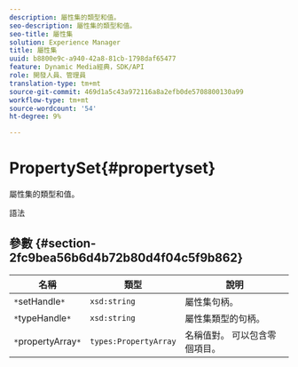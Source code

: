 ```yaml
---
description: 屬性集的類型和值。
seo-description: 屬性集的類型和值。
seo-title: 屬性集
solution: Experience Manager
title: 屬性集
uuid: b8800e9c-a940-42a8-81cb-1798daf65477
feature: Dynamic Media經典，SDK/API
role: 開發人員、管理員
translation-type: tm+mt
source-git-commit: 469d1a5c43a972116a8a2efb0de5708800130a99
workflow-type: tm+mt
source-wordcount: '54'
ht-degree: 9%

---
```



# PropertySet{#propertyset}

屬性集的類型和值。

語法

## 參數 {#section-2fc9bea56b6d4b72b80d4f04c5f9b862}

| 名稱 | 類型 | 說明 |
|---|---|---|
| `*`setHandle`*` | `xsd:string` | 屬性集句柄。 |
| `*`typeHandle`*` | `xsd:string` | 屬性集類型的句柄。 |
| `*`propertyArray`*` | `types:PropertyArray` | 名稱值對。 可以包含零個項目。 |

